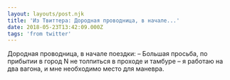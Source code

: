 ```yaml
---
layout: layouts/post.njk
title: 'Из Твиттера: Дородная проводница, в начале...'
date: 2018-05-23T13:42:09.000Z
tags: 'from twitter'
---
```



Дородная проводница, в начале поездки:
– Большая просьба, по прибытии в город N не толпиться в проходе и тамбуре – я работаю на два вагона, и мне необходимо место для маневра.
